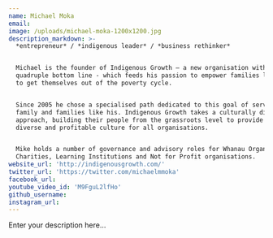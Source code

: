 ```yaml
---
name: Michael Moka
email:
image: /uploads/michael-moka-1200x1200.jpg
description_markdown: >-
  *entrepreneur* / *indigenous leader* / *business rethinker*


  Michael is the founder of Indigenous Growth – a new organisation with a
  quadruple bottom line - which feeds his passion to empower families like his
  to get themselves out of the poverty cycle.


  Since 2005 he chose a specialised path dedicated to this goal of serving his
  family and families like his. Indigenous Growth takes a culturally diverse
  approach, building their people from the grassroots level to provide a more
  diverse and profitable culture for all organisations.


  Mike holds a number of governance and advisory roles for Whanau Organisations,
  Charities, Learning Institutions and Not for Profit organisations.
website_url: 'http://indigenousgrowth.com/'
twitter_url: 'https://twitter.com/michaelmmoka'
facebook_url:
youtube_video_id: 'M9FguL2lfHo'
github_username:
instagram_url:
---
```


Enter your description here...
